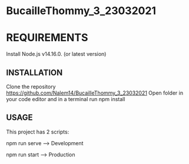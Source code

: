 # BucailleThommy_3_23032021

# REQUIREMENTS

Install Node.js v14.16.0. (or latest version)

## INSTALLATION

Clone the repository https://github.com/Nalem14/BucailleThommy_3_23032021
Open folder in your code editor and in a terminal run npm install

## USAGE

This project has 2 scripts:

npm run serve
 --> Development

npm run start
 --> Production
